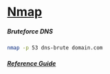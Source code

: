 # [Nmap](https://nmap.org/)

##### Bruteforce DNS
```bash
nmap -p 53 dns-brute domain.com
```

##### [Reference Guide](https://nmap.org/book/man.html)